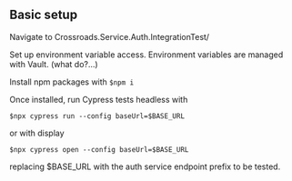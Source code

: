 ## Basic setup

Navigate to Crossroads.Service.Auth.IntegrationTest/

Set up environment variable access. Environment variables are managed with Vault. (what do?...)

Install npm packages with ```$npm i```

Once installed, run Cypress tests headless with

```$npx cypress run --config baseUrl=$BASE_URL```

or with display

```$npx cypress open --config baseUrl=$BASE_URL```

replacing $BASE_URL with the auth service endpoint prefix to be tested.
